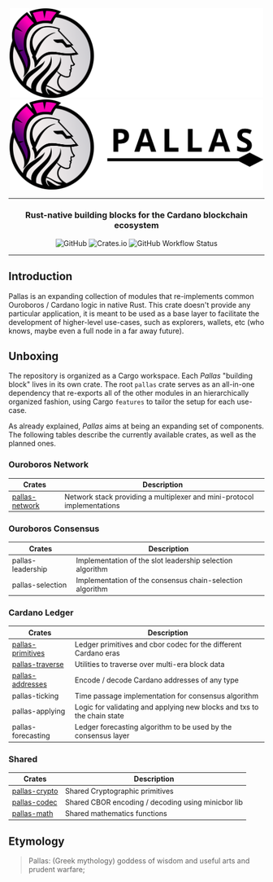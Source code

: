 <div align="center">
    <img src="https://raw.githubusercontent.com/txpipe/pallas/master/assets/logo-dark.svg?sanitize=true#gh-dark-mode-only" alt="Pallas Logo" width="500">
    <img src="https://raw.githubusercontent.com/txpipe/pallas/master/assets/logo-light.svg?sanitize=true#gh-light-mode-only" alt="Pallas Logo" width="500">
    <hr />
        <h3 align="center" style="border-bottom: none">Rust-native building blocks for the Cardano blockchain ecosystem</h3>
        <img alt="GitHub" src="https://img.shields.io/github/license/txpipe/pallas" />
        <img alt="Crates.io" src="https://img.shields.io/crates/v/pallas" />
        <img alt="GitHub Workflow Status" src="https://img.shields.io/github/actions/workflow/status/txpipe/pallas/validate.yml" />
    <hr/>
</div>

## Introduction

Pallas is an expanding collection of modules that re-implements common
Ouroboros / Cardano logic in native Rust. This crate doesn't provide any particular
application, it is meant to be used as a base layer to facilitate the
development of higher-level use-cases, such as explorers, wallets, etc (who
knows, maybe even a full node in a far away future).

## Unboxing

The repository is organized as a Cargo workspace. Each _Pallas_ "building block" lives in its own crate. The root `pallas` crate serves as an all-in-one dependency that re-exports all of the other modules in an hierarchically organized fashion, using Cargo `features` to tailor the setup for each use-case.

As already explained, _Pallas_ aims at being an expanding set of components. The following tables describe the currently available crates, as well as the planned ones.

### Ouroboros Network

| Crates                                        | Description                                                             |
| --------------------------------------------- | ----------------------------------------------------------------------- |
| [pallas-network](/pallas-network)             | Network stack providing a multiplexer and mini-protocol implementations |

### Ouroboros Consensus

| Crates            | Description                                               |
| ----------------- | --------------------------------------------------------- |
| pallas-leadership | Implementation of the slot leadership selection algorithm |
| pallas-selection  | Implementation of the consensus chain-selection algorithm |

### Cardano Ledger

| Crates                                  | Description                                                             |
| --------------------------------------- | ----------------------------------------------------------------------- |
| [pallas-primitives](/pallas-primitives) | Ledger primitives and cbor codec for the different Cardano eras         |
| [pallas-traverse](/pallas-traverse)     | Utilities to traverse over multi-era block data                         |
| [pallas-addresses](/pallas-addresses)   | Encode / decode Cardano addresses of any type                           |
| pallas-ticking                          | Time passage implementation for consensus algorithm                     |
| pallas-applying                         | Logic for validating and applying new blocks and txs to the chain state |
| pallas-forecasting                      | Ledger forecasting algorithm to be used by the consensus layer          |

### Shared

| Crates                          | Description                                        |
| ------------------------------- | -------------------------------------------------- |
| [pallas-crypto](/pallas-crypto) | Shared Cryptographic primitives                    |
| [pallas-codec](/pallas-codec)   | Shared CBOR encoding / decoding using minicbor lib |
| [pallas-math](/pallas-math)     | Shared mathematics functions                       |

## Etymology

> Pallas: (Greek mythology) goddess of wisdom and useful arts and prudent warfare;
